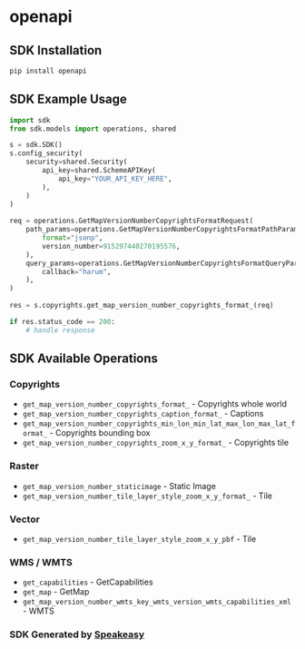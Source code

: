 # openapi

<!-- Start SDK Installation -->
## SDK Installation

```bash
pip install openapi
```
<!-- End SDK Installation -->

## SDK Example Usage
<!-- Start SDK Example Usage -->
```python
import sdk
from sdk.models import operations, shared

s = sdk.SDK()
s.config_security(
    security=shared.Security(
        api_key=shared.SchemeAPIKey(
            api_key="YOUR_API_KEY_HERE",
        ),
    )
)
    
req = operations.GetMapVersionNumberCopyrightsFormatRequest(
    path_params=operations.GetMapVersionNumberCopyrightsFormatPathParams(
        format="jsonp",
        version_number=915297440270195576,
    ),
    query_params=operations.GetMapVersionNumberCopyrightsFormatQueryParams(
        callback="harum",
    ),
)
    
res = s.copyrights.get_map_version_number_copyrights_format_(req)

if res.status_code == 200:
    # handle response
```
<!-- End SDK Example Usage -->

<!-- Start SDK Available Operations -->
## SDK Available Operations

### Copyrights

* `get_map_version_number_copyrights_format_` - Copyrights whole world
* `get_map_version_number_copyrights_caption_format_` - Captions
* `get_map_version_number_copyrights_min_lon_min_lat_max_lon_max_lat_format_` - Copyrights bounding box
* `get_map_version_number_copyrights_zoom_x_y_format_` - Copyrights tile

### Raster

* `get_map_version_number_staticimage` - Static Image
* `get_map_version_number_tile_layer_style_zoom_x_y_format_` - Tile

### Vector

* `get_map_version_number_tile_layer_style_zoom_x_y_pbf` - Tile

### WMS / WMTS

* `get_capabilities` - GetCapabilities
* `get_map` - GetMap
* `get_map_version_number_wmts_key_wmts_version_wmts_capabilities_xml` - WMTS

<!-- End SDK Available Operations -->

### SDK Generated by [Speakeasy](https://docs.speakeasyapi.dev/docs/using-speakeasy/client-sdks)
